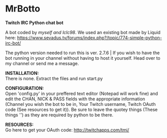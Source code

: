 # MrBotto
<b>Twitch IRC Python chat bot</b>

A bot coded by <i>myself and lclc98</i>. We used an existing bot made by Liquid here: https://www.sevadus.tv/forums/index.php?/topic/774-simple-python-irc-bot/

The python version needed to run this is ver. 2.7.6 | If you wish to have the bot running in your channel without having to host it yourself. Head over to my channel or send me a message.

<b>INSTALLATION:</b>  
There is none. Extract the files and run start.py

<b>CONFIGURATION:</b>  
Open 'config.py' in your preffered text editor (Notepad will work fine) and edit the CHAN, NICK & PASS fields with the appropriate information (Channel you wish the bot to be in, Your Twitch username, Twitch OAuth code (See resources to get it)). Be sure to leave the quotey things (These things '') as they are required by python to be there.

<b>RESOURCES:</b>  
Go here to get your OAuth code: http://twitchapps.com/tmi/ 
